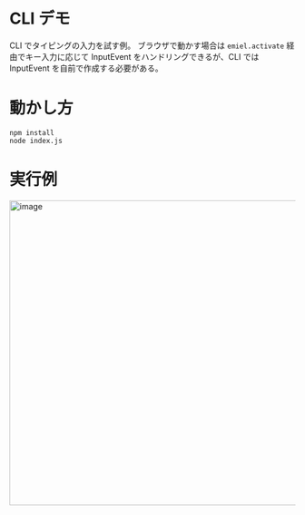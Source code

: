 # CLI デモ

CLI でタイピングの入力を試す例。
ブラウザで動かす場合は `emiel.activate` 経由でキー入力に応じて InputEvent をハンドリングできるが、CLI では InputEvent を自前で作成する必要がある。

# 動かし方

```
npm install
node index.js
```

# 実行例

<img width="538" alt="image" src="https://github.com/tomoemon/emiel/assets/1381362/bb45e592-847e-495c-b29f-9bfd98e53470">

